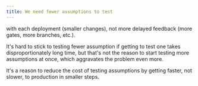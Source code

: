 ```yaml
---
title: We need fewer assumptions to test
---
```


with each deployment (smaller changes), not more delayed feedback (more gates, more branches, etc.).

It's hard to stick to testing fewer assumption if getting to test one takes disproportionately long time, but that's not the reason to start testing more assumptions at once, which aggravates the problem even more.

It's a reason to reduce the cost of testing assumptions by getting faster, not slower, to production in smaller steps.
